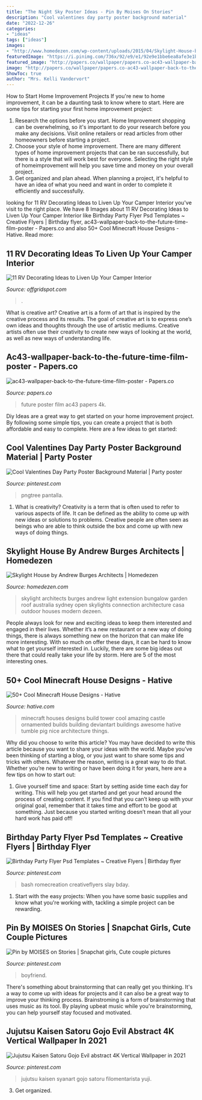 ```yaml
---
title: "The Night Sky Poster Ideas - Pin By Moises On Stories"
description: "Cool valentines day party poster background material"
date: "2022-12-26"
categories:
- "ideas"
tags: ["ideas"]
images:
- "http://www.homedezen.com/wp-content/uploads/2015/04/Skylight-House-by-Andrew-Burges-Architects-13.jpg"
featuredImage: "https://i.pinimg.com/736x/92/e9/e1/92e9e1bbe6ea8afe3e1b717804f62a2a.jpg"
featured_image: "http://papers.co/wallpaper/papers.co-ac43-wallpaper-back-to-the-future-time-film-poster-36-3840x2400-4k-wallpaper.jpg"
image: "http://papers.co/wallpaper/papers.co-ac43-wallpaper-back-to-the-future-time-film-poster-36-3840x2400-4k-wallpaper.jpg"
ShowToc: true
author: "Mrs. Kelli Vandervort"
---
```



How to Start Home Improvement Projects
If you're new to home improvement, it can be a daunting task to know where to start. Here are some tips for starting your first home improvement project: 
1. Research the options before you start. Home Improvement shopping can be overwhelming, so it's important to do your research before you make any decisions. Visit online retailers or read articles from other homeowners before starting a project. 
2. Choose your style of home improvement. There are many different types of home improvement projects that can be ran successfully, but there is a style that will work best for everyone. Selecting the right style of homeimprovement will help you save time and money on your overall project. 
3. Get organized and plan ahead. When planning a project, it's helpful to have an idea of what you need and want in order to complete it efficiently and successfully.

	

		
looking for 11 RV Decorating Ideas to Liven Up Your Camper Interior you've visit to the right place. We have 8 Images about 11 RV Decorating Ideas to Liven Up Your Camper Interior like Birthday Party Flyer Psd Templates ~ Creative Flyers | Birthday flyer, ac43-wallpaper-back-to-the-future-time-film-poster - Papers.co and also 50+ Cool Minecraft House Designs - Hative. Read more:
		
    
## 11 RV Decorating Ideas To Liven Up Your Camper Interior

<img loading=lazy src="https://offgridspot.com/wp-content/uploads/2020/06/105044540_3113232758699296_6906715080108428204_n.jpg" onerror="this.onerror=null;this.src='https://tse1.mm.bing.net/th?id=OIP.b9jlP_WOa4fFZ_na6Tq44wHaJ4&amp;pid=15.1';" alt="11 RV Decorating Ideas to Liven Up Your Camper Interior">

_Source: offgridspot.com_

>. 

	

What is creative art?
Creative art is a form of art that is inspired by the creative process and its results. The goal of creative art is to express one’s own ideas and thoughts through the use of artistic mediums. Creative artists often use their creativity to create new ways of looking at the world, as well as new ways of understanding life.

    
## Ac43-wallpaper-back-to-the-future-time-film-poster - Papers.co

<img loading=lazy src="http://papers.co/wallpaper/papers.co-ac43-wallpaper-back-to-the-future-time-film-poster-36-3840x2400-4k-wallpaper.jpg" onerror="this.onerror=null;this.src='https://tse4.mm.bing.net/th?id=OIP.zk_QeRRKNogrWnJGjZvu4QHaEo&amp;pid=15.1';" alt="ac43-wallpaper-back-to-the-future-time-film-poster - Papers.co">

_Source: papers.co_

>future poster film ac43 papers 4k. 

	

Diy Ideas are a great way to get started on your home improvement project. By following some simple tips, you can create a project that is both affordable and easy to complete. Here are a few ideas to get started: 

    
## Cool Valentines Day Party Poster Background Material | Party Poster

<img loading=lazy src="https://i.pinimg.com/736x/94/5e/8d/945e8de562578facda6e2f0dd1fa02e3.jpg" onerror="this.onerror=null;this.src='https://tse4.mm.bing.net/th?id=OIP.WhvESAFPc3NBAZOzyUniVAHaMn&amp;pid=15.1';" alt="Cool Valentines Day Party Poster Background Material | Party poster">

_Source: pinterest.com_

>pngtree pantalla. 

	

1. What is creativity?
Creativity is a term that is often used to refer to various aspects of life. It can be defined as the ability to come up with new ideas or solutions to problems. Creative people are often seen as beings who are able to think outside the box and come up with new ways of doing things.

    
## Skylight House By Andrew Burges Architects | Homedezen

<img loading=lazy src="http://www.homedezen.com/wp-content/uploads/2015/04/Skylight-House-by-Andrew-Burges-Architects-13.jpg" onerror="this.onerror=null;this.src='https://tse3.mm.bing.net/th?id=OIP.3FHdSu3SkUZATsU8JY0OcQHaFS&amp;pid=15.1';" alt="Skylight House by Andrew Burges Architects | Homedezen">

_Source: homedezen.com_

>skylight architects burges andrew light extension bungalow garden roof australia sydney open skylights connection architecture casa outdoor houses modern dezeen. 

	

People always look for new and exciting ideas to keep them interested and engaged in their lives. Whether it’s a new restaurant or a new way of doing things, there is always something new on the horizon that can make life more interesting. With so much on offer these days, it can be hard to know what to get yourself interested in. Luckily, there are some big ideas out there that could really take your life by storm. Here are 5 of the most interesting ones.

    
## 50+ Cool Minecraft House Designs - Hative

<img loading=lazy src="https://hative.com/wp-content/uploads/2014/02/minecraft-houses/ornamented-tower-design-50.jpg" onerror="this.onerror=null;this.src='https://tse3.mm.bing.net/th?id=OIP.jFE6Rn2X-AZM-wvAArdkOQHaJH&amp;pid=15.1';" alt="50+ Cool Minecraft House Designs - Hative">

_Source: hative.com_

>minecraft houses designs build tower cool amazing castle ornamented builds building deviantart buildings awesome hative tumble pig nice architecture things. 

	

Why did you choose to write this article?
You may have decided to write this article because you want to share your ideas with the world. Maybe you’ve been thinking of starting a blog, or you just want to share some tips and tricks with others. Whatever the reason, writing is a great way to do that. Whether you’re new to writing or have been doing it for years, here are a few tips on how to start out:
1. Give yourself time and space: Start by setting aside time each day for writing. This will help you get started and get your head around the process of creating content. If you find that you can’t keep up with your original goal, remember that it takes time and effort to be good at something. Just because you started writing doesn’t mean that all your hard work has paid off!


    
## Birthday Party Flyer Psd Templates ~ Creative Flyers | Birthday Flyer

<img loading=lazy src="https://i.pinimg.com/736x/92/e9/e1/92e9e1bbe6ea8afe3e1b717804f62a2a.jpg" onerror="this.onerror=null;this.src='https://tse1.mm.bing.net/th?id=OIP.uoUgH9oykwszKtpyNxzzdAHaK5&amp;pid=15.1';" alt="Birthday Party Flyer Psd Templates ~ Creative Flyers | Birthday flyer">

_Source: pinterest.com_

>bash romecreation creativeflyers slay bday. 

	

1. Start with the easy projects: When you have some basic supplies and know what you're working with, tackling a simple project can be rewarding.

    
## Pin By MOISES On Stories | Snapchat Girls, Cute Couple Pictures

<img loading=lazy src="https://i.pinimg.com/736x/7b/8f/41/7b8f41b8e2280f63bddaf94c89ffcde2.jpg" onerror="this.onerror=null;this.src='https://tse3.mm.bing.net/th?id=OIP.RNCB_3vv-dgsOjkywh8UMwHaNK&amp;pid=15.1';" alt="Pin by MOISES on Stories | Snapchat girls, Cute couple pictures">

_Source: pinterest.com_

>boyfriend. 

	

There's something about brainstorming that can really get you thinking. It's a way to come up with ideas for projects and it can also be a great way to improve your thinking process. Brainstroming is a form of brainstorming that uses music as its tool. By playing upbeat music while you're brainstorming, you can help yourself stay focused and motivated.

    
## Jujutsu Kaisen Satoru Gojo Evil Abstract 4K Vertical Wallpaper In 2021

<img loading=lazy src="https://i.pinimg.com/736x/ff/b4/e7/ffb4e76f547f7a77d0bf93a8b52fa7a5.jpg" onerror="this.onerror=null;this.src='https://tse3.mm.bing.net/th?id=OIP.6vYN3h_Z3FVfbjdIfC1lEQHaNO&amp;pid=15.1';" alt="Jujutsu Kaisen Satoru Gojo Evil abstract 4K Vertical Wallpaper in 2021">

_Source: pinterest.com_

>jujutsu kaisen syanart gojo satoru filomentarista yuji. 

	

3. Get organized.

